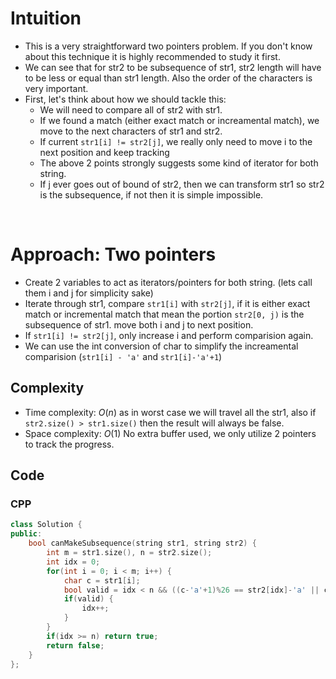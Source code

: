 # Intuition

- This is a very straightforward two pointers problem. If you don't know about this technique it is highly recommended to study it first.
- We can see that for str2 to be subsequence of str1, str2 length will have to be less or equal than str1 length. Also the order of the characters is very important.
- First, let's think about how we should tackle this:
    - We will need to compare all of str2 with str1.
    - If we found a match (either exact match or increamental match), we move to the next characters of str1 and str2.
    - If current `str1[i] != str2[j]`, we really only need to move i to the next position and keep tracking
    - The above 2 points strongly suggests some kind of iterator for both string.
    - If j ever goes out of bound of str2, then we can transform str1 so str2 is the subsequence, if not then it is simple impossible. 

<p>&nbsp;</p>

# Approach: Two pointers

- Create 2 variables to act as iterators/pointers for both string. (lets call them i and j for simplicity sake)
- Iterate through str1, compare `str1[i]` with `str2[j]`, if it is either exact match or incremental match that mean the portion `str2[0, j)` is the subsequence of str1. move both i and j to next position.
- If `str1[i] != str2[j]`, only increase i and perform comparision again.
- We can use the int conversion of char to simplify the increamental comparision (`str1[i] - 'a'` and `str1[i]-'a'+1`)

## Complexity
- Time complexity: $O(n)$ as in worst case we will travel all the str1, also if `str2.size() > str1.size()` then the result will always be false.
- Space complexity: $O(1)$ No extra buffer used, we only utilize 2 pointers to track the progress.

## Code 

### CPP
```cpp
class Solution {
public:
    bool canMakeSubsequence(string str1, string str2) {
        int m = str1.size(), n = str2.size();
        int idx = 0;
        for(int i = 0; i < m; i++) {
            char c = str1[i];
            bool valid = idx < n && ((c-'a'+1)%26 == str2[idx]-'a' || c-'a' == str2[idx]-'a');
            if(valid) {
                idx++;
            }
        }
        if(idx >= n) return true;
        return false;
    }
};
```